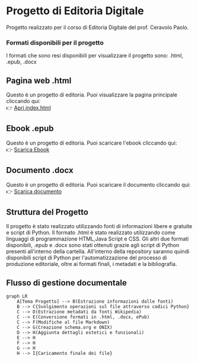 # Progetto di Editoria Digitale
Progetto realizzato per il corso di Editoria Digitale del prof. Ceravolo Paolo.

### Formati disponibili per il progetto
I formati che sono resi disponibili per visualizzare il progetto sono: .html, .epub, .docx

## Pagina web .html
Questo è un progetto di editoria. Puoi visualizzare la pagina principale cliccando qui:  
👉 [Apri index.html](https://htmlpreview.github.io/?https://github.com/MassimilianoGentilini/Progetto_editoria/blob/main/ProgettoEditoriaDigitale_Gentilini/index.html)

## Ebook .epub
Questo è un progetto di editoria. Puoi scaricare l'ebook cliccando qui:  
👉 [Scarica Ebook](https://github.com/MassimilianoGentilini/Progetto_editoria/raw/main/ProgettoEditoriaDigitale_Gentilini/output.epub)

## Documento .docx
Questo è un progetto di editoria. Puoi scaricare il documento cliccando qui:  
👉 [Scarica documento](https://github.com/MassimilianoGentilini/Progetto_editoria/raw/main/ProgettoEditoriaDigitale_Gentilini/output.docx)


## Struttura del Progetto
Il progetto è stato realizzato utilizzando fonti di informazioni libere e gratuite e script di Python. Il formato .html è stato realizzato utilizzando come linguaggi di programmazione HTML,Java Script e CSS. Gli altri due formati disponibili, .epub e .docx sono stati ottenuti grazie agli script di Python presenti all'interno della cartella. All'interno della repository saranno quindi disponibili script di Python per l'automatizzazione del processo di produzione editoriale, oltre ai formati finali, i metadati e la bibliografia.

## Flusso di gestione documentale

```mermaid
graph LR
    A[Tema Progetto] --> B(Estrazione informazioni dalle fonti)
    B --> C{Svolgimento operazioni sul file attraverso codici Python}
    C --> D(Estrazione metadati da fonti Wikipedia)
    C --> E(Conversione formati in .html, .docx, ePub)
    C --> F(Modifiche al file Markdown)
    C --> G(Creazione schema.org e ONIX)
    D --> H(Aggiunta dettagli estetici e funzionali)
    E --> H
    F --> H
    G --> H
    H --> I{Caricamento finale dei file}
